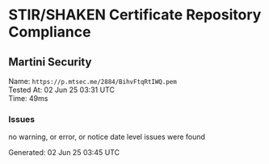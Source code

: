 # STIR/SHAKEN Certificate Repository Compliance

## Martini Security

Name: `https://p.mtsec.me/2884/BihvFtqRtIWQ.pem`\
Tested At: 02 Jun 25 03:31 UTC\
Time: 49ms

### Issues

no warning, or error, or notice date level issues were found

Generated: 02 Jun 25 03:45 UTC